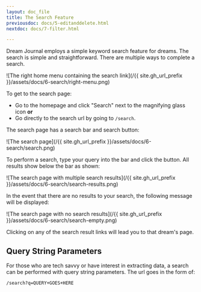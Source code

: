 ```yaml
---
layout: doc_file
title: The Search Feature
previousdoc: docs/5-editanddelete.html
nextdoc: docs/7-filter.html

---
```


Dream Journal employs a simple keyword search feature for dreams. The search is simple and straightforward. There are multiple ways to complete a search.

![The right home menu containing the search link](/{{ site.gh_url_prefix }}/assets/docs/6-search/right-menu.png)

To get to the search page:
* Go to the homepage and click "Search" next to the magnifying glass icon
**or**
* Go directly to the search url by going to `/search`.

The search page has a search bar and search button:

![The search page](/{{ site.gh_url_prefix }}/assets/docs/6-search/search.png)

To perform a search, type your query into the bar and click the button. All results show below the bar as shown:

![The search page with multiple search results](/{{ site.gh_url_prefix }}/assets/docs/6-search/search-results.png)

In the event that there are no results to your search, the following message will be displayed:

![The search page with no search results](/{{ site.gh_url_prefix }}/assets/docs/6-search/search-empty.png)

Clicking on any of the search result links will lead you to that dream's page.

## Query String Parameters

For those who are tech savvy or have interest in extracting data, a search can be performed with query string parameters. The url goes in the form of:
```
/search?q=QUERY+GOES+HERE
```
